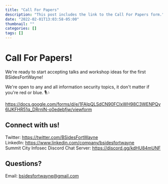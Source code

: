 ```yaml
---
title: "Call For Papers"
description: "This post includes the link to the Call For Papers form."
date: "2022-02-01T13:03:58-05:00"
thumbnail: ""
categories: []
tags: []
---
```

# Call For Papers! 
We're ready to start accepting talks and workshop ideas for the first BSidesFortWayne!

We're open to any and all information security topics, it don't matter if you're red or blue. 🎙️🎶

https://docs.google.com/forms/d/e/1FAIpQLSdCN90FCIxWH98C3WENPQy6lJKFHR51q_DRrnlN-o0edebfjw/viewform


## Connect with us!  
Twitter: https://twitter.com/BSidesFortWayne  
LinkedIn: https://www.linkedin.com/company/bsidesfortwayne  
Summit City Infosec Discord Chat Server: https://discord.gg/kdHU84mUNF  
  
## Questions?  
Email: bsidesfortwayne@gmail.com  

<!--more-->
